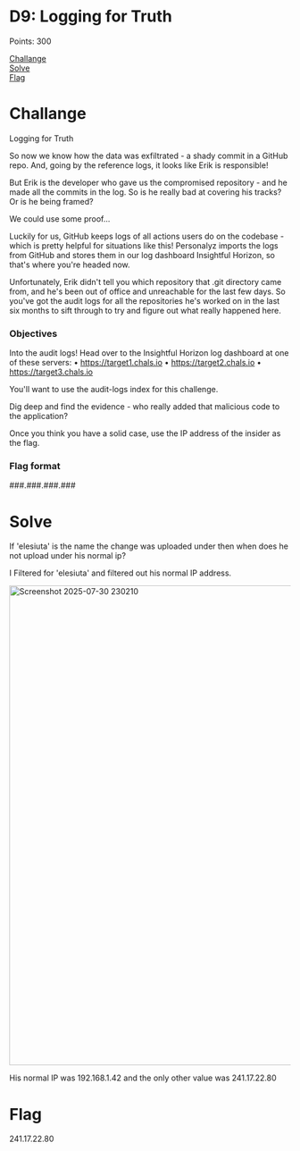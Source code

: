 # D9: Logging for Truth 

Points: 300

[Challange](#Challange)  
[Solve](#Solve)  
[Flag](#Flag)  

# Challange
Logging for Truth

So now we know how the data was exfiltrated - a shady commit in a GitHub repo. And, going by the reference logs, it looks like Erik is responsible!

But Erik is the developer who gave us the compromised repository - and he made all the commits in the log. So is he really bad at covering his tracks? Or is he being framed?

We could use some proof...

Luckily for us, GitHub keeps logs of all actions users do on the codebase - which is pretty helpful for situations like this! Personalyz imports the logs from GitHub and stores them in our log dashboard Insightful Horizon, so that's where you're headed now.

Unfortunately, Erik didn't tell you which repository that .git directory came from, and he's been out of office and unreachable for the last few days. So you've got the audit logs for all the repositories he's worked on in the last six months to sift through to try and figure out what really happened here.

### Objectives  
Into the audit logs! Head over to the Insightful Horizon log dashboard at one of these servers:
•	https://target1.chals.io
•	https://target2.chals.io
•	https://target3.chals.io

You'll want to use the audit-logs index for this challenge.

Dig deep and find the evidence - who really added that malicious code to the application?

Once you think you have a solid case, use the IP address of the insider as the flag.

### Flag format
###.###.###.###

# Solve
If 'elesiuta' is the name the change was uploaded under then when does he not upload under his normal ip?

I Filtered for 'elesiuta' and filtered out his normal IP address.

<img width="1919" height="859" alt="Screenshot 2025-07-30 230210" src="https://github.com/user-attachments/assets/87e02038-e467-442b-8113-1234d0192ec9" />

His normal IP was 192.168.1.42 and the only other value was 241.17.22.80

# Flag
241.17.22.80

